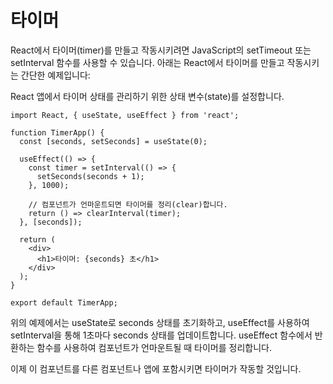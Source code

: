 # 타이머

React에서 타이머(timer)를 만들고 작동시키려면 JavaScript의 setTimeout 또는 setInterval 함수를 사용할 수 있습니다. 아래는 React에서 타이머를 만들고 작동시키는 간단한 예제입니다:

React 앱에서 타이머 상태를 관리하기 위한 상태 변수(state)를 설정합니다.

```
import React, { useState, useEffect } from 'react';

function TimerApp() {
  const [seconds, setSeconds] = useState(0);

  useEffect(() => {
    const timer = setInterval(() => {
      setSeconds(seconds + 1);
    }, 1000);

    // 컴포넌트가 언마운트되면 타이머를 정리(clear)합니다.
    return () => clearInterval(timer);
  }, [seconds]);

  return (
    <div>
      <h1>타이머: {seconds} 초</h1>
    </div>
  );
}

export default TimerApp;
```

위의 예제에서는 useState로 seconds 상태를 초기화하고, useEffect를 사용하여 setInterval을 통해 1초마다 seconds 상태를 업데이트합니다. useEffect 함수에서 반환하는 함수를 사용하여 컴포넌트가 언마운트될 때 타이머를 정리합니다.

이제 이 컴포넌트를 다른 컴포넌트나 앱에 포함시키면 타이머가 작동할 것입니다.
